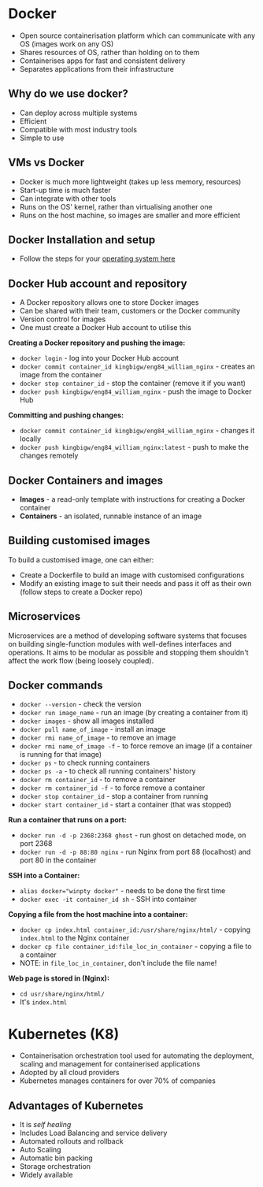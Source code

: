 # Docker
* Open source containerisation platform which can communicate with any OS (images work on any OS)
* Shares resources of OS, rather than holding on to them
* Containerises apps for fast and consistent delivery
* Separates applications from their infrastructure

## Why do we use docker?
* Can deploy across multiple systems
* Efficient
* Compatible with most industry tools
* Simple to use

## VMs vs Docker
* Docker is much more lightweight (takes up less memory, resources)
* Start-up time is much faster
* Can integrate with other tools
* Runs on the OS' kernel, rather than virtualising another one
* Runs on the host machine, so images are smaller and more efficient 

## Docker Installation and setup
* Follow the steps for your [operating system here](https://docs.docker.com/desktop/)

## Docker Hub account and repository
* A Docker repository allows one to store Docker images
* Can be shared with their team, customers or the Docker community
* Version control for images
* One must create a Docker Hub account to utilise this

**Creating a Docker repository and pushing the image:**
* `docker login` - log into your Docker Hub account
* `docker commit container_id kingbigw/eng84_william_nginx` - creates an image from the container
* `docker stop container_id` -  stop the container (remove it if you want)
* `docker push kingbigw/eng84_william_nginx` - push the image to Docker Hub

**Committing and pushing changes:**
* `docker commit container_id kingbigw/eng84_william_nginx` - changes it locally
* `docker push kingbigw/eng84_william_nginx:latest` - push to make the changes remotely

## Docker Containers and images
* **Images** - a read-only template with instructions for creating a Docker container
* **Containers** - an isolated, runnable instance of an image

## Building customised images
To build a customised image, one can either:
* Create a Dockerfile to build an image with customised configurations
* Modify an existing image to suit their needs and pass it off as their own (follow steps to create a Docker repo)

## Microservices
Microservices are a method of developing software systems that focuses on building single-function modules with well-defines interfaces and operations. It aims to be modular as possible and stopping them shouldn't affect the work flow (being loosely coupled).

## Docker commands
* `docker --version` - check the version
* `docker run image_name` - run an image (by creating a container from it)
* `docker images` - show all images installed
* `docker pull name_of_image` - install an image
* `docker rmi name_of_image` - to remove an image
* `docker rmi name_of_image -f` - to force remove an image (if a container is running for that image)
* `docker ps` - to check running containers 
* `docker ps -a` - to check all running containers' history
* `docker rm container_id` - to remove a container
* `docker rm container_id -f` - to force remove a container
* `docker stop container_id` - stop a container from running
* `docker start container_id` - start a container (that was stopped)

**Run a container that runs on a port:**
* `docker run -d -p 2368:2368 ghost` - run ghost on detached mode, on port 2368
* `docker run -d -p 88:80 nginx` - run Nginx from port 88 (localhost) and port 80 in the container

**SSH into a Container:**
* `alias docker="winpty docker"` - needs to be done the first time
* `docker exec -it container_id sh` - SSH into container

**Copying a file from the host machine into a container:**
* `docker cp index.html container_id:/usr/share/nginx/html/` - copying `index.html` to the Nginx container
* `docker cp file container_id:file_loc_in_container` - copying a file to a container
* NOTE: in `file_loc_in_container`, don't include the file name!

**Web page is stored in (Nginx):**
* `cd usr/share/nginx/html/`
* It's `index.html`

# Kubernetes (K8)
* Containerisation orchestration tool used for automating the deployment, scaling and management for containerised applications
* Adopted by all cloud providers 
* Kubernetes manages containers for over 70% of companies

## Advantages of Kubernetes 
* It is *self healing*
* Includes Load Balancing and service delivery 
* Automated rollouts and rollback
* Auto Scaling 
* Automatic bin packing
* Storage orchestration
* Widely available